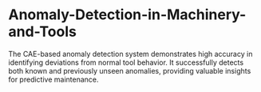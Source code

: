 # Anomaly-Detection-in-Machinery-and-Tools
The CAE-based anomaly detection system demonstrates high accuracy in identifying deviations from normal tool behavior. It successfully detects both known and previously unseen anomalies, providing valuable insights for predictive maintenance.
